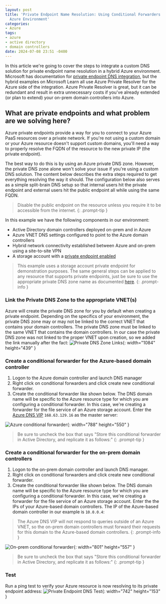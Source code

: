```yaml
---
layout: post
title: 'Private Endpoint Name Resolution: Using Conditional Forwarders in a Hybrid
  Azure Environment'
categories:
- Azure
tags:
- azure
- active directory
- domain controllers
date: 2024-07-08 23:51 -0400
---
```

In this article we're going to cover the steps to integrate a custom DNS solution for private endpoint name resolution in a hybrid Azure environment. Microsoft has documentation for [private endpoint DNS integration](https://learn.microsoft.com/en-us/azure/private-link/private-endpoint-dns-integration), but the hybrid examples on Microsoft Learn all use Azure Private Resolver for the Azure side of the integration. Azure Private Resolver is great, but it can be redundant and result in extra unnecessary costs if you've already extended (or plan to extend) your on-prem domain controllers into Azure.

## What are private endpoints and what problem are we solving here?
Azure private endpoints provide a way for you to connect to your Azure PaaS resources over a private network. If you're not using a custom domain or your Azure resource doesn't support custom domains, you'll need a way to properly resolve the FQDN of the resource to the new private IP (the private endpoint).

The best way to do this is by using an Azure private DNS zone. However, the private DNS zone alone won't solve your issue if you're using a custom DNS solution. The content below describes the extra steps required to get everything resolving the way it should. The configuration below also serves as a simple split-brain DNS setup so that internal users hit the private endpoint and external users hit the public endpoint all while using the same FQDN.

> Disable the public endpoint on the resource unless you require it to be accessible from the internet.
{: .prompt-tip }

In this example we have the following components in our environment:
- Active Directory domain controllers deployed on-prem and in Azure
- Azure VNET DNS settings configured to point to the Azure domain controllers
- Hybrid network connectivity established between Azure and on-prem using a site-to-site VPN
- A storage account with a [private endpoint enabled](https://learn.microsoft.com/en-us/azure/private-link/tutorial-private-endpoint-storage-portal?tabs=dynamic-ip#create-private-endpoint)

> This example uses a storage account private endpoint for demonstration purposes. The same general steps can be applied to any resource that supports private endpoints, just be sure to use the appropriate private DNS zone name as documented [here](https://learn.microsoft.com/en-us/azure/private-link/private-endpoint-dns#commercial).
{: .prompt-info }

### Link the Private DNS Zone to the appropriate VNET(s)
Azure will create the private DNS zone for you by default when creating a private endpoint. Depending on the specifics of your environment, the private DNS zone may or may not be linked to the correct VNET that contains your domain controllers. The private DNS zone must be linked to the same VNET that contains the domain controllers. In our case the private DNS zone was not linked to the proper VNET upon creation, so we added the link manually after the fact:
![Private DNS Zone Links](custom/vnet-link.png){: width="1084" height="439" }

### Create a conditional forwarder for the Azure-based domain controller
1. Logon to the Azure domain controller and launch DNS manager
2. Right click on conditional forwarders and click create new conditional forwarder.
3. Create the conditional forwarder like shown below. The DNS domain name will be specific to the Azure resource type for which you are configuring a conditional forwarder. In this case, we're creating a forwarder for the file service of an Azure storage account. Enter the [Azure DNS VIP](https://learn.microsoft.com/en-us/azure/virtual-network/what-is-ip-address-168-63-129-16) `168.63.129.16` as the master server:

![Azure conditional forwarder](custom/azure-dc-forwarder.png){: width="788" height="550" }

> Be sure to uncheck the box that says "Store this conditional forwarder in Active Directory, and replicate it as follows:"
{: .prompt-tip }

### Create a conditional forwarder for the on-prem domain controllers
1. Logon to the on-prem domain controller and launch DNS manager.
2. Right click on conditional forwarders and click create new conditional forwarder.
3. Create the conditional forwarder like shown below. The DNS domain name will be specific to the Azure resource type for which you are configuring a conditional forwarder. In this case, we're creating a forwarder for the file service of an Azure storage account. Enter the the IPs of your Azure-based domain controllers. The IP of the Azure-based domain controller in our example is `10.0.0.4`:

> The Azure DNS VIP will not respond to queries outside of an Azure VNET, so the on-prem domain controllers must forward their requests for this domain to the Azure-based domain controllers.
{: .prompt-info }

![On-prem conditional forwarder](custom/on-prem-dc-forwarder.png){: width="801" height="557" }

> Be sure to uncheck the box that says "Store this conditional forwarder in Active Directory, and replicate it as follows:"
{: .prompt-tip }

### Test
Run a ping test to verify your Azure resource is now resolving to its private endpoint address:
![Private Endpoint DNS Test](custom/pvt-endpoint-test.png){: width="742" height="153" }
